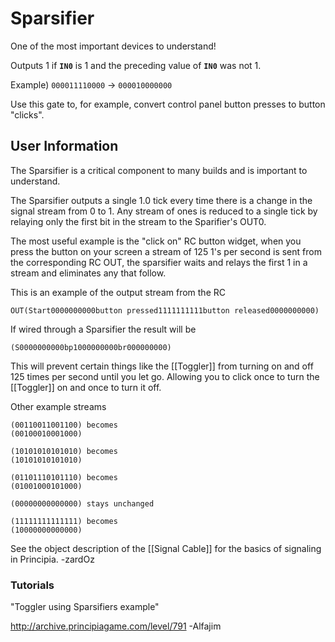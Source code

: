 # Sparsifier
One of the most important devices to understand!

Outputs 1 if **`IN0`** is 1 and the preceding value of **`IN0`** was not 1.

Example) `000011110000` -> `000010000000`

Use this gate to, for example, convert control panel button presses to button "clicks".

## User Information
The Sparsifier is a critical component to many builds and is important to understand.

The Sparsifier outputs a single 1.0 tick every time there is a change in the signal stream from 0 to 1. Any stream of ones is reduced to a single tick by relaying only the first bit in the stream to the Sparifier's OUT0.

The most useful example is the "click on" RC button widget, when you press the button on your screen a stream of 125 1's per second is sent from the corresponding RC OUT, the sparsifier waits and relays the first 1 in a stream  and eliminates any that follow.

This is an example of the output stream from the RC

```
OUT(Start0000000000button pressed1111111111button released0000000000)
```

If wired through a Sparsifier the result will be

```
(S0000000000bp1000000000br000000000)
```

This will prevent certain things like the [[Toggler]] from turning on and off 125 times per second until you let go. Allowing you to click once to turn the [[Toggler]] on and once to turn it off.

Other example streams

```
(00110011001100) becomes
(00100010001000)

(10101010101010) becomes
(10101010101010)

(01101110101110) becomes
(01001000101000)

(00000000000000) stays unchanged

(11111111111111) becomes
(10000000000000)
```

See the object description of the [[Signal Cable]] for the basics of signaling in Principia. -zardOz

### Tutorials
"Toggler using Sparsifiers example"

http://archive.principiagame.com/level/791 -Alfajim